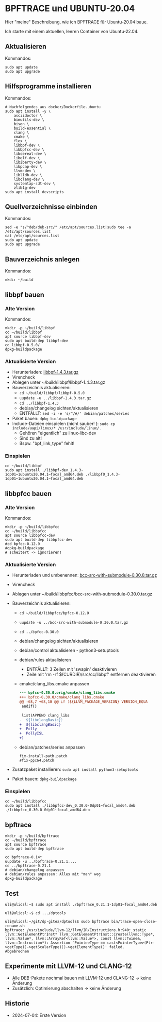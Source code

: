 BPFTRACE und UBUNTU-20.04
=========================

Hier "meine" Beschreibung, wie ich BPFTRACE für Ubuntu-20.04 baue.

Ich starte mit einem aktuellen, leeren Container von Ubuntu-22.04.

## Aktualisieren

Kommandos:

```
sudo apt update
sudo apt upgrade
```

## Hilfsprogramme installieren

Kommandos:

```
# Nachfolgendes aus docker/Dockerfile.ubuntu
sudo apt install -y \
    asciidoctor \
    binutils-dev \
    bison \
    build-essential \
    clang \
    cmake \
    flex \
    libbpf-dev \
    libbpfcc-dev \
    libcereal-dev \
    libelf-dev \
    libiberty-dev \
    libpcap-dev \
    llvm-dev \
    liblldb-dev \
    libclang-dev \
    systemtap-sdt-dev \
    zlib1g-dev
sudo apt install devscripts
```

## Quellverzeichnisse einbinden

Kommandos:

```
sed -e "s/^deb/deb-src/" /etc/apt/sources.list|sudo tee -a /etc/apt/sources.list
cat /etc/apt/sources.list
sudo apt update
sudo apt upgrade
```

## Bauverzeichnis anlegen

Kommandos:

```
mkdir ~/build
```

## libbpf bauen

### Alte Version

Kommandos:

```
mkdir -p ~/build/libbpf
cd ~/build/libbpf
apt source libbpf-dev
sudo apt build-dep libbpf-dev
cd libbpf-0.5.0/
dpkg-buildpackage 
```

### Aktualisierte Version

- Herunterladen: [libbpf-1.4.3.tar.gz](https://github.com/libbpf/libbpf/archive/refs/tags/v1.4.3.tar.gz)
- Virencheck
- Ablegen unter ~/build/libbpf/libbpf-1.4.3.tar.gz
- Bauverzeichnis aktualisieren:
  - `cd ~/build/libbpf/libbpf-0.5.0`
  - `uupdate -u ../libbpf-1.4.3.tar.gz`
  - `cd ../libbpf-1.4.3`
  - debian/changelog sichten/aktualisieren
  - ENTFÄLLT: `sed -i -e 's/^/#/' debian/patches/series`
- Paket bauen: `dpkg-buildpackage`
- Include-Dateien einspielen (nicht sauber! ): `sudo cp include/uapi/linux/* /usr/include/linux/.`
  - Gehören "eigentlich" zu linux-libc-dev
  - Sind zu alt!
  - Bspw. "bpf_link_type" fehlt!

### Einspielen

```
cd ~/build/libbpf
sudo apt install ./libbpf-dev_1.4.3-1dp01~1ubuntu20.04.1~focal_amd64.deb ./libbpf0_1.4.3-1dp01~1ubuntu20.04.1~focal_amd64.deb 
```

## libbpfcc bauen

### Alte Version

Kommandos:

```
mkdir -p ~/build/libbpfcc
cd ~/build/libbpfcc
apt source libbpfcc-dev
sudo apt build-dep libbpfcc-dev
#cd bpfcc-0.12.0
#dpkg-buildpackage
# scheitert -> ignorieren!
```

### Aktualisierte Version

- Herunterladen und umbenennen: [bcc-src-with-submodule-0.30.0.tar.gz](https://github.com/iovisor/bcc/releases/download/v0.30.0/bcc-src-with-submodule.tar.gz)
- Virencheck
- Ablegen unter ~/build/libbpfcc/bcc-src-with-submodule-0.30.0.tar.gz
- Bauverzeichnis aktualisieren:
  - `cd ~/build/libbpfcc/bpfcc-0.12.0`
  - `uupdate -u ../bcc-src-with-submodule-0.30.0.tar.gz`
  - `cd ../bpfcc-0.30.0`
  - debian/changelog sichten/aktualisieren
  - debian/control aktualisieren - python3-setuptools
  - debian/rules aktualisieren
    - ENTFÄLLT: 3 Zeilen mit 'swapin' deaktivieren
    - Zeile mit 'rm -rf $(CURDIR)/src/cc/libbpf' entfernen deaktivieren
  - cmake/clang_libs.cmake anpassen

    ```diff
    --- bpfcc-0.30.0.orig/cmake/clang_libs.cmake
    +++ bpfcc-0.30.0/cmake/clang_libs.cmake
    @@ -68,7 +68,10 @@ if (${LLVM_PACKAGE_VERSION} VERSION_EQUA
     endif()
     
     list(APPEND clang_libs
    -  ${libclangBasic})
    +  ${libclangBasic}
    +  Polly
    +  PollyISL
    +)
    ```

  - debian/patches/series anpassen
  
    ```
    fix-install-path.patch
    #fix-ppc64.patch
    ```

- Zusatzpaket installieren: `sudo apt install python3-setuptools`
- Paket bauen: `dpkg-buildpackage`

### Einspielen

```
cd ~/build/libbpfcc
sudo apt install ./libbpfcc-dev_0.30.0-0dp01~focal_amd64.deb ./libbpfcc_0.30.0-0dp01~focal_amd64.deb
```

## bpftrace

```
mkdir -p ~/build/bpftrace
cd ~/build/bpftrace
apt source bpftrace
sudo apt build-dep bpftrace

cd bpftrace-0.14*
uupdate -u ../bpftrace-0.21.1....
cd ../bpftrace-0.21.1
# debian/changelog anpassen
# debian/rules anpassen: Alles mit "man" weg
dpkg-buildpackage
```

## Test

```
uli@ulicsl:~$ sudo apt install ./bpftrace_0.21.1-1dp01~focal_amd64.deb

uli@ulicsl:~$ cd .../dptools

uli@ulicsl:~/git/dp-gitea/dptools$ sudo bpftrace bin/trace-open-close-rename.sh 
bpftrace: /usr/include/llvm-12/llvm/IR/Instructions.h:940: static llvm::GetElementPtrInst* llvm::GetElementPtrInst::Create(llvm::Type*, llvm::Value*, llvm::ArrayRef<llvm::Value*>, const llvm::Twine&, llvm::Instruction*): Assertion `PointeeType == cast<PointerType>(Ptr->getType()->getScalarType())->getElementType()' failed.
Abgebrochen
```

## Experimente mit LLVM-12 und CLANG-12

- Alle DEB-Pakete nochmal bauen mit LLVM-12 und CLANG-12 -> keine Änderung
- Zusätzlich: Optimierung abschalten -> keine Änderung

## Historie

- 2024-07-04: Erste Version
